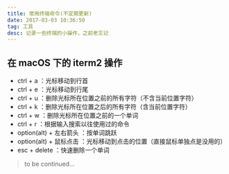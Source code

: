 ```yaml
---
title: 常用终端命令(不定期更新)
date: 2017-03-03 10:36:50
tag: 工具
desc: 记录一些终端的小操作，之前老忘记
---
```


## 在 macOS 下的 iterm2 操作

- ctrl + a ：光标移动到行首
- ctrl + e ：光标移动到行尾
- ctrl + u ：删除光标所在位置之前的所有字符（不含当前位置字符）
- ctrl + k ：删除光标所在位置之后的所有字符（含当前位置字符）
- ctrl + w ：删除光标所在位置之前的一个单词
- ctrl + r ：根据输入搜索以往使用过的命令
- option(alt) + 左右箭头 ：按单词跳跃
- option(alt) + 鼠标点击 ：光标移动到点击的位置（直接鼠标单独点是没用的）
- esc + delete ：快速删除一个单词

> to be continued...